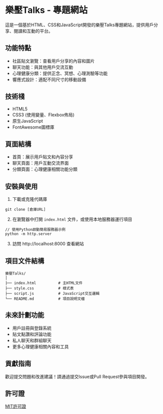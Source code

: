 # 樂壓Talks - 專題網站

這是一個基於HTML、CSS和JavaScript開發的樂壓Talks專題網站，提供用戶分享、閱讀和互動的平台。

## 功能特點

- 社區貼文瀏覽：查看用戶分享的內容和圖片
- 聊天功能：與其他用戶交流互動
- 心理健康分類：提供正念、冥想、心理測驗等功能
- 響應式設計：適配不同尺寸的移動設備

## 技術棧

- HTML5
- CSS3 (使用變量、Flexbox佈局)
- 原生JavaScript
- FontAwesome圖標庫

## 頁面結構

- 首頁：展示用戶貼文和內容分享
- 聊天頁面：用戶互動交流界面
- 分類頁面：心理健康相關功能分類

## 安裝與使用

1. 下載或克隆代碼庫
```
git clone [倉庫URL]
```

2. 在瀏覽器中打開 `index.html` 文件，或使用本地服務器運行項目
```
// 使用Python啟動簡易服務器示例
python -m http.server
```

3. 訪問 http://localhost:8000 查看網站

## 項目文件結構

```
樂壓Talks/
│
├── index.html          # 主HTML文件
├── style.css           # 樣式表
├── script.js           # JavaScript交互邏輯
└── README.md           # 項目說明文檔
```

## 未來計劃功能

- 用戶註冊與登錄系統
- 貼文點讚和評論功能
- 私人聊天和群組聊天
- 更多心理健康相關內容和工具

## 貢獻指南

歡迎提交問題和改進建議！請通過提交Issue或Pull Request參與項目開發。

## 許可證

[MIT許可證](LICENSE) 